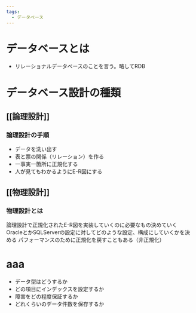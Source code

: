 ```yaml
---
tags:
  - データベース
---
```

# データベースとは

- リレーショナルデータベースのことを言う。略してRDB

# データベース設計の種類

## [[論理設計]] 

### 論理設計の手順

- データを洗い出す
- 表と票の関係（リレーション）を作る
- 一事実一箇所に正規化する
- 人が見てもわかるようにE-R図にする

## [[物理設計]] 

### 物理設計とは

論理設計で正規化されたE-R図を実装していくのに必要なもの決めていく
OracleとかSQLServerの設定に対してどのような設定、構成にしていくかを決める
パフォーマンスのために正規化を戻すこともある（非正規化）

# aaa

- データ型はどうするか
- どの項目にインデックスを設定するか
- 障害をどの程度保証するか
- どれくらいのデータ件数を保存するか